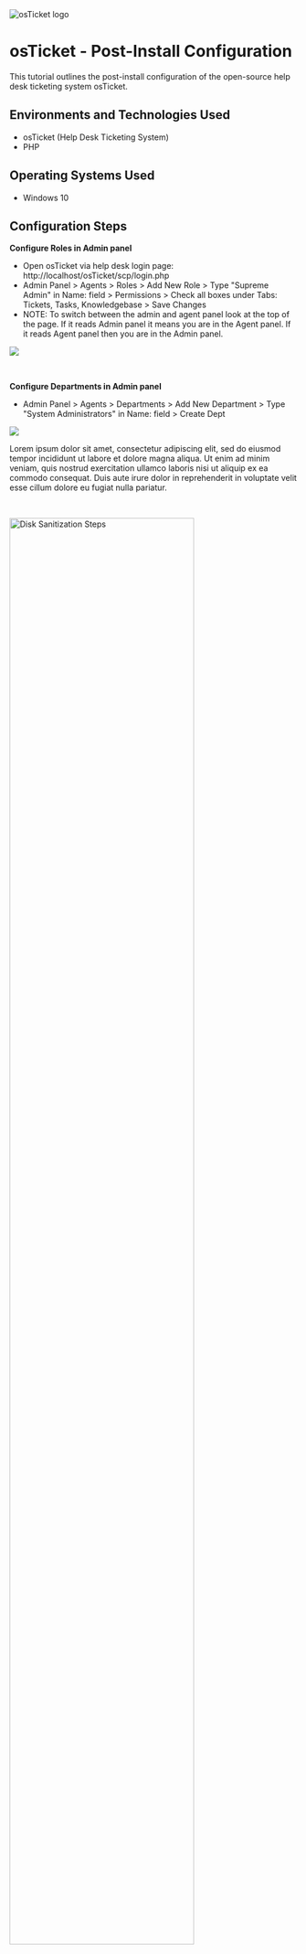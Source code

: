 <img src="https://i.imgur.com/Clzj7Xs.png" alt="osTicket logo"/>
</p>

<h1>osTicket - Post-Install Configuration</h1>
This tutorial outlines the post-install configuration of the open-source help desk ticketing system osTicket.<br />




<h2>Environments and Technologies Used</h2>

- osTicket (Help Desk Ticketing System)
- PHP

<h2>Operating Systems Used </h2>

- Windows 10</b>

<h2>Configuration Steps</h2>
<b>Configure Roles in Admin panel</b>

- Open osTicket via help desk login page: http://localhost/osTicket/scp/login.php
- Admin Panel > Agents > Roles > Add New Role > Type "Supreme Admin" in Name: field > Permissions > Check all boxes under Tabs: Tickets, Tasks, Knowledgebase > Save Changes
- NOTE: To switch between the admin and agent panel look at the top of the page. If it reads Admin panel it means you are in the Agent panel. If it reads Agent panel then you are in the Admin panel.
  
<p>
<img src="https://i.imgur.com/Y1d5VRy.gif"/>
</p>
<p>
</p>
<br />

<b>Configure Departments in Admin panel</b>

- Admin Panel > Agents > Departments > Add New Department > Type "System Administrators" in Name: field > Create Dept
  
<p>
<img src="https://i.imgur.com/qeLFdJG.gif"/>
</p>
<p>
Lorem ipsum dolor sit amet, consectetur adipiscing elit, sed do eiusmod tempor incididunt ut labore et dolore magna aliqua. Ut enim ad minim veniam, quis nostrud exercitation ullamco laboris nisi ut aliquip ex ea commodo consequat. Duis aute irure dolor in reprehenderit in voluptate velit esse cillum dolore eu fugiat nulla pariatur.
</p>
<br />

<p>
<img src="https://i.imgur.com/DJmEXEB.png" height="80%" width="80%" alt="Disk Sanitization Steps"/>
</p>
<p>
Lorem ipsum dolor sit amet, consectetur adipiscing elit, sed do eiusmod tempor incididunt ut labore et dolore magna aliqua. Ut enim ad minim veniam, quis nostrud exercitation ullamco laboris nisi ut aliquip ex ea commodo consequat. Duis aute irure dolor in reprehenderit in voluptate velit esse cillum dolore eu fugiat nulla pariatur.
</p>
<br />
